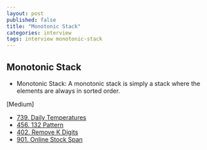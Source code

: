 ```yaml
---
layout: post
published: false
title: "Monotonic Stack"
categories: interview
tags: interview monotonic-stack
---
```


## Monotonic Stack

- Monotonic Stack: A monotonic stack is simply a stack where the elements are always in sorted order.

[Medium]
- [739. Daily Temperatures](/interview/2023/05/21/daily-temperatures/)
- [456. 132 Pattern](/interview/2023/05/21/132-pattern/)
- [402. Remove K Digits](/interview/2023/05/21/remove-k-digits/)
- [901. Online Stock Span](/interview/2023/05/23/online-stock-span/)